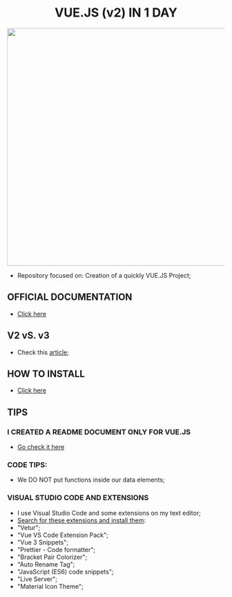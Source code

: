 <h1 align="center"><b>VUE.JS (v2) IN 1 DAY</b></h1>

<p align="center">
  <img src="https://raw.githubusercontent.com/jvlessa/VUE-JS-in-1-day/main/media/repo_logo.png" width="550">
</p>

- Repository focused on: Creation of a quickly VUE.JS Project;

## OFFICIAL DOCUMENTATION
- [Click here](https://vuejs.org/v2/guide/#Getting-Started)

## V2 vS. v3
- Check this [article](https://medium.com/javascript-in-plain-english/differences-between-vue-2-and-vue-3-ee627e2c83a8);

## HOW TO INSTALL
- [Click here](https://vuejs.org/v2/guide/installation.html#CDN)
 
## TIPS
### I CREATED A README DOCUMENT ONLY FOR VUE.JS
- [Go check it here](https://github.com/jvlessa/VUE-JS-in-1-day/blob/main/readmes/TECH-NOTES.md)

### CODE TIPS:
- We DO NOT put functions inside our data elements;

### VISUAL STUDIO CODE AND EXTENSIONS
- I use Visual Studio Code and some extensions on my text editor;
- <u>Search for these extensions and install them</u>:
- "Vetur";
- "Vue VS Code Extension Pack";
- "Vue 3 Snippets";
- "Prettier - Code formatter";
- "Bracket Pair Colorizer";
- "Auto Rename Tag";
- "JavaScript (ES6) code snippets";
- "Live Server";
- "Material Icon Theme";